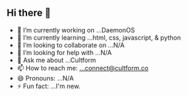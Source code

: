 ## Hi there 👋
<!-- -->
- 🔭 I’m currently working on ...DaemonOS
- 🌱 I’m currently learning ...html, css, javascript, & python
- 👯 I’m looking to collaborate on ...N/A
- 🤔 I’m looking for help with ...N/A
- 💬 Ask me about ...Cultform
- 📫 How to reach me: ...connect@cultform.co
- 😄 Pronouns: ...N/A
- ⚡ Fun fact: ...I'm new.
